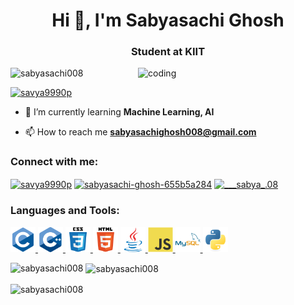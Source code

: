 
<h1 align="center">Hi 👋, I'm Sabyasachi Ghosh</h1>
<h3 align="center">Student at KIIT</h3>
<img align="right" alt="coding" width="300" src="https://user-images.githubusercontent.com/74038190/241764371-9d0fd0c4-5c7f-4122-b884-64a1e1685d2d.gif">

<p align="left"> <img src="https://komarev.com/ghpvc/?username=sabyasachi008&label=Profile%20views&color=0e75b6&style=flat" alt="sabyasachi008" /> </p>

<p align="left"> <a href="https://twitter.com/savya9990p" target="blank"><img src="https://img.shields.io/twitter/follow/savya9990p?logo=twitter&style=for-the-badge" alt="savya9990p" /></a> </p>

- 🌱 I’m currently learning **Machine Learning, AI**

- 📫 How to reach me **sabyasachighosh008@gmail.com**

<h3 align="left">Connect with me:</h3>
<p align="left">
<a href="https://twitter.com/savya9990p" target="blank"><img align="center" src="https://raw.githubusercontent.com/rahuldkjain/github-profile-readme-generator/master/src/images/icons/Social/twitter.svg" alt="savya9990p" height="30" width="40" /></a>
<a href="https://linkedin.com/in/sabyasachi-ghosh-655b5a284" target="blank"><img align="center" src="https://raw.githubusercontent.com/rahuldkjain/github-profile-readme-generator/master/src/images/icons/Social/linked-in-alt.svg" alt="sabyasachi-ghosh-655b5a284" height="30" width="40" /></a>
<a href="https://instagram.com/___sabya_.08" target="blank"><img align="center" src="https://raw.githubusercontent.com/rahuldkjain/github-profile-readme-generator/master/src/images/icons/Social/instagram.svg" alt="___sabya_.08" height="30" width="40" /></a>
</p>

<h3 align="left">Languages and Tools:</h3>
<p align="left"> <a href="https://www.cprogramming.com/" target="_blank" rel="noreferrer"> <img src="https://raw.githubusercontent.com/devicons/devicon/master/icons/c/c-original.svg" alt="c" width="40" height="40"/> </a> <a href="https://www.w3schools.com/cpp/" target="_blank" rel="noreferrer"> <img src="https://raw.githubusercontent.com/devicons/devicon/master/icons/cplusplus/cplusplus-original.svg" alt="cplusplus" width="40" height="40"/> </a> <a href="https://www.w3schools.com/css/" target="_blank" rel="noreferrer"> <img src="https://raw.githubusercontent.com/devicons/devicon/master/icons/css3/css3-original-wordmark.svg" alt="css3" width="40" height="40"/> </a> <a href="https://www.w3.org/html/" target="_blank" rel="noreferrer"> <img src="https://raw.githubusercontent.com/devicons/devicon/master/icons/html5/html5-original-wordmark.svg" alt="html5" width="40" height="40"/> </a> <a href="https://www.java.com" target="_blank" rel="noreferrer"> <img src="https://raw.githubusercontent.com/devicons/devicon/master/icons/java/java-original.svg" alt="java" width="40" height="40"/> </a> <a href="https://developer.mozilla.org/en-US/docs/Web/JavaScript" target="_blank" rel="noreferrer"> <img src="https://raw.githubusercontent.com/devicons/devicon/master/icons/javascript/javascript-original.svg" alt="javascript" width="40" height="40"/> </a> <a href="https://www.mysql.com/" target="_blank" rel="noreferrer"> <img src="https://raw.githubusercontent.com/devicons/devicon/master/icons/mysql/mysql-original-wordmark.svg" alt="mysql" width="40" height="40"/> </a> <a href="https://www.python.org" target="_blank" rel="noreferrer"> <img src="https://raw.githubusercontent.com/devicons/devicon/master/icons/python/python-original.svg" alt="python" width="40" height="40"/> </a> </p>

<p><img align="left" src="https://github-readme-stats.vercel.app/api/top-langs?username=sabyasachi008&show_icons=true&locale=en&layout=compact" alt="sabyasachi008" /></p>

<p>&nbsp;<img align="center" src="https://github-readme-stats.vercel.app/api?username=sabyasachi008&show_icons=true&locale=en" alt="sabyasachi008" /></p>

<p><img align="center" src="https://github-readme-streak-stats.herokuapp.com/?user=sabyasachi008&" alt="sabyasachi008" /></p>
